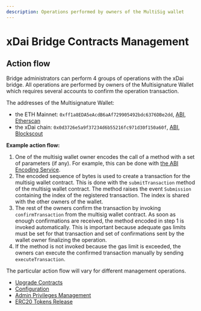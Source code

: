 ```yaml
---
description: Operations performed by owners of the MultiSig wallet
---
```


# xDai Bridge Contracts Management

## Action flow

Bridge administrators can perform 4 groups of operations with the xDai bridge. All operations are performed by owners of the Multisignature Wallet which requires several accounts to confirm the operation transaction.

The addresses of the Multisignature Wallet:

* the ETH Mainnet: `0xff1a8EDA5eAcdB6aAf729905492bdc6376DBe2dd`, [ABI](https://github.com/poanetwork/poa-chain-spec/blob/4fe29a700b1331c570e20c5424523e522f5ab4d7/abis/bridge/MultiSigWallet.json), [Etherscan](https://etherscan.io/address/0xff1a8EDA5eAcdB6aAf729905492bdc6376DBe2dd)
* the xDai chain: `0x0d3726e5a9f37234d6b55216fc971d30f150a60f`, [ABI](https://github.com/poanetwork/poa-chain-spec/blob/4fe29a700b1331c570e20c5424523e522f5ab4d7/abis/bridge/MultiSigWallet.json), [Blockscout](https://blockscout.com/poa/dai/address/0x0d3726e5a9f37234d6b55216fc971d30f150a60f/transactions)

**Example action flow:**

1. One of the multisig wallet owner encodes the call of a method with a set of parameters \(if any\). For example, this can be done with [the ABI Encoding Service](https://abi.hashex.org/).
2. The encoded sequence of bytes is used to create a transaction for the multisig wallet contract. This is done with the `submitTransaction` method of the multisig wallet contract. The method raises the event `Submission` containing the index of the registered transaction. The index is shared with the other owners of the wallet.
3. The rest of the owners confirm the transaction by invoking `confirmTransaction` from the multisig wallet contract. As soon as enough confirmations are received, the method encoded in step 1 is invoked automatically. This is important because adequate gas limits must be set for that transaction and set of confirmations sent by the wallet owner finalizing the operation.
4. If the method is not invoked because the gas limit is exceeded, the owners can execute the confirmed transaction manually by sending `executeTransaction`. 

The particular action flow will vary for different management operations. 

* [Upgrade Contracts](upgrade-contracts.md)
* [Configuration](configuration.md)
* [Admin Privileges Management](admin-privileges-management.md)
* [ERC20 Tokens Release](erc20-tokens-release.md)

